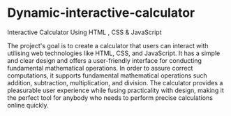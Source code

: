 # Dynamic-interactive-calculator
Interactive Calculator Using HTML , CSS &amp; JavaScript

The project's goal is to create a calculator that users can interact with utilising web technologies like HTML, CSS, and JavaScript.
It has a simple and clear design and offers a user-friendly interface for conducting fundamental mathematical operations. 
In order to assure correct computations, it supports fundamental mathematical operations such addition, subtraction, multiplication, and division.
The calculator provides a pleasurable user experience while fusing practicality with design, making it the perfect tool for anybody who needs to perform precise calculations online quickly.
